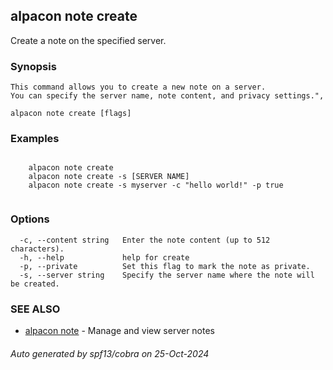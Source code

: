 ## alpacon note create

Create a note on the specified server.

### Synopsis


	This command allows you to create a new note on a server. 
	You can specify the server name, note content, and privacy settings.",
	

```
alpacon note create [flags]
```

### Examples

```

	alpacon note create 
	alpacon note create -s [SERVER NAME]
	alpacon note create -s myserver -c "hello world!" -p true
	
```

### Options

```
  -c, --content string   Enter the note content (up to 512 characters).
  -h, --help             help for create
  -p, --private          Set this flag to mark the note as private.
  -s, --server string    Specify the server name where the note will be created.
```

### SEE ALSO

* [alpacon note](alpacon_note.md)	 - Manage and view server notes

###### Auto generated by spf13/cobra on 25-Oct-2024
